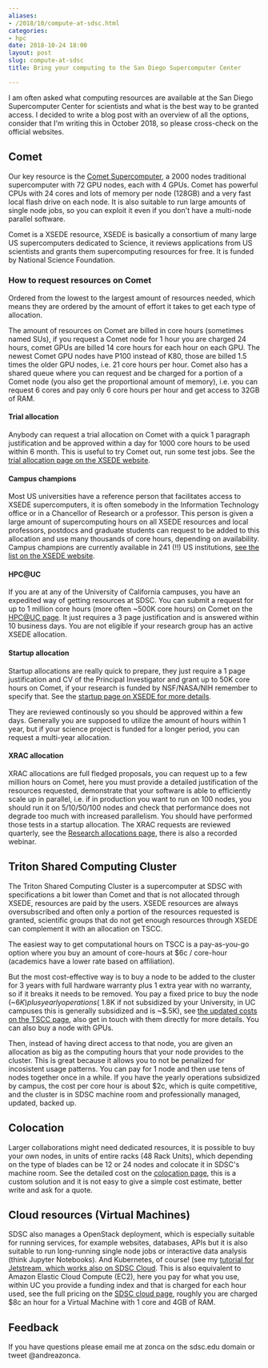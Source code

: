 ```yaml
---
aliases:
- /2018/10/compute-at-sdsc.html
categories:
- hpc
date: 2018-10-24 18:00
layout: post
slug: compute-at-sdsc
title: Bring your computing to the San Diego Supercomputer Center

---
```


I am often asked what computing resources are available at the San Diego Supercomputer Center for scientists and what is the best way to be granted access. I decided to write a blog post with an overview of all the options, consider that I'm writing this in October 2018, so please cross-check on the official websites.

## Comet

Our key resource is the [Comet Supercomputer](http://www.sdsc.edu/support/user_guides/comet.html), a 2000 nodes traditional supercomputer with 72 GPU nodes, each with 4 GPUs.
Comet has powerful CPUs with 24 cores and lots of memory per node (128GB) and a very fast local flash drive on each node.
It is also suitable to run large amounts of single node jobs, so you can exploit it even if you don't have a multi-node parallel software.

Comet is a XSEDE resource, XSEDE is basically a consortium of many large US supercomputers dedicated to Science,  it reviews applications from US scientists and grants them supercomputing resources for free. It is funded by National Science Foundation.

### How to request resources on Comet

Ordered from the lowest to the largest amount of resources needed, which means they are ordered by the amount of effort it takes to get each type of allocation.

The amount of resources on Comet are billed in core hours (sometimes named SUs), if you request a Comet node for 1 hour you are charged 24 hours, comet GPUs are billed 14 core hours for each hour on each GPU. The newest Comet GPU nodes have P100 instead of K80, those are billed 1.5 times the older GPU nodes, i.e. 21 core hours per hour.
Comet also has a shared queue where you can request and be charged for a portion of a Comet node (you also get the proportional amount of memory), i.e. you can request 6 cores and pay only 6 core hours per hour and get access to 32GB of RAM.

#### Trial allocation

Anybody can request a trial allocation on Comet with a quick 1 paragraph justification and be approved within a day for 1000 core hours to be used within 6 month. This is useful to try Comet out, run some test jobs. See the [trial allocation page on the XSEDE website](https://portal.xsede.org/allocations/startup#trial).

#### Campus champions

Most US universities have a reference person that facilitates access to XSEDE supercomputers, it is often somebody in the Information Technology office or in a Chancellor of Research or a professor. This person is given a large amount of supercomputing hours on all XSEDE resources and local professors, postdocs and graduate students can request to be added to this allocation and use many thousands of core hours, depending on availability.
Campus champions are currently available in 241 (!!) US institutions, [see the list on the XSEDE website](https://www.xsede.org/web/site/community-engagement/campus-champions/current).

#### HPC@UC

If you are at any of the University of California campuses, you have an expedited way of getting resources at SDSC.
You can submit a request for up to 1 million core hours (more often ~500K core hours) on Comet on the [HPC@UC page](http://www.sdsc.edu/collaborate/hpc_at_uc.html). It just requires a 3 page justification and is answered within 10 business days. You are not eligible if your research group has an active XSEDE allocation.

#### Startup allocation

Startup allocations are really quick to prepare, they just require a 1 page justification and CV of the Principal Investigator and grant up to 50K core hours on Comet, if your research is funded by NSF/NASA/NIH remember to specify that. See the [startup page on XSEDE for more details](https://portal.xsede.org/allocations/startup).

They are reviewed continously so you should be approved within a few days. Generally you are supposed to utilize the amount of hours within 1 year, but if your science project is funded for a longer period, you can request a multi-year allocation.

#### XRAC allocation

XRAC allocations are full fledged proposals, you can request up to a few million hours on Comet, here you must provide a detailed justification of the resources requested, demonstrate that your software is able to efficiently scale up in parallel, i.e. if in production you want to run on 100 nodes, you should run it on 5/10/50/100 nodes and check that performance does not degrade too much with increased parallelism.
You should have performed those tests in a startup allocation.
The XRAC requests are reviewed quarterly, see the [Research allocations page](https://portal.xsede.org/allocations/research), there is also a recorded webinar.

## Triton Shared Computing Cluster

The Triton Shared Computing Cluster is a supercomputer at SDSC with specifications a bit lower than Comet and that is not allocated through XSEDE, resources are paid by the users. XSEDE resources are always oversubscribed and often only a portion of the resources requested is granted, scientific groups that do not get enough resources through XSEDE can complement it with an allocation on TSCC.

The easiest way to get computational hours on TSCC is a pay-as-you-go option where you buy an amount of core-hours at $6c / core-hour (academics have a lower rate based on affiliation).

But the most cost-effective way is to buy a node to be added to the cluster  for 3 years with full hardware warranty plus 1 extra year with no warranty, so if it breaks it needs to be removed.
You pay a fixed price to buy the node (~$6K) plus yearly operations (~$1.8K if not subsidized by your University, in UC campuses this is generally subsidized and is ~$.5K), see [the updated costs on the TSCC page](http://www.sdsc.edu/services/hpc/tscc-purchase.html), also get in touch with them directly for more details.  You can also buy a node with GPUs.

Then, instead of having direct access to that node, you are given an allocation as big as the computing hours that your node provides to the cluster. This is great because it allows you to not be penalized for incosistent usage patterns. You can pay for 1 node and then use tens of nodes together once in a while. If you have the yearly operations subsidized by campus, the cost per core hour is about $2c, which is quite competitive, and the cluster is in SDSC machine room and professionally managed, updated, backed up.

## Colocation

Larger collaborations might need dedicated resources, it is possible to buy your own nodes, in units of entire racks (48 Rack Units), which depending on the type of blades can be 12 or 24 nodes and colocate it in SDSC's machine room. See the detailed cost on the [colocation page](http://www.sdsc.edu/services/it/colocation.html), this is a custom solution and it is not easy to give a simple cost estimate, better write and ask for a quote.

## Cloud resources (Virtual Machines)

SDSC also manages a OpenStack deployment, which is especially suitable for running services, for example websites, databases, APIs but it is also suitable to run long-running single node jobs or interactive data analysis (think Jupyter Notebooks). And Kubernetes, of course! (see my [tutorial for Jetstream, which works also on SDSC Cloud](https://zonca.github.io/2018/09/kubernetes-jetstream-kubespray.html).
This is also equivalent to Amazon Elastic Cloud Compute (EC2), here you pay for what you use, within UC you provide a funding index and that is charged for each hour used, see the full pricing on the [SDSC cloud page](http://www.sdsc.edu/services/it/cloud.html), roughly you are charged $8c an hour for a Virtual Machine with 1 core and 4GB of RAM.

## Feedback

If you have questions please email me at zonca on the sdsc.edu domain or tweet @andreazonca.

